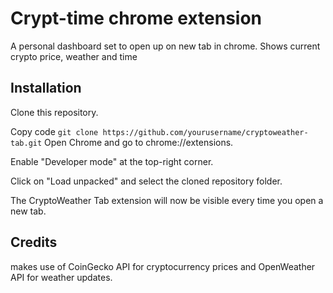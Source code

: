 # Crypt-time chrome extension 

A personal dashboard set to open up on new tab in chrome. Shows current crypto price, weather and time

## Installation
Clone this repository.


Copy code
`git clone https://github.com/yourusername/cryptoweather-tab.git`
Open Chrome and go to chrome://extensions.

Enable "Developer mode" at the top-right corner.

Click on "Load unpacked" and select the cloned repository folder.

The CryptoWeather Tab extension will now be visible every time you open a new tab.

## Credits
makes use of CoinGecko API for cryptocurrency prices and OpenWeather API for weather updates.
